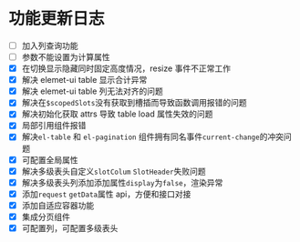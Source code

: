# 功能更新日志

- [ ] 加入列查询功能
- [ ] 参数不能设置为计算属性
- [x] 在切换显示隐藏同时固定高度情况，resize 事件不正常工作
- [x] 解决 elemet-ui table 显示合计异常
- [x] 解决 elemet-ui table 列无法对齐的问题
- [x] 解决在`$scopedSlots`没有获取到槽插而导致函数调用报错的问题
- [x] 解决初始化获取 attrs 导致 table load 属性失效的问题
- [x] 局部引用组件报错
- [x] 解决`el-table` 和 `el-pagination` 组件拥有同名事件`current-change`的冲突问题
- [x] 可配置全局属性
- [x] 解决多级表头自定义`slotColum` `SlotHeader`失败问题
- [x] 解决多级表头列添加添加属性`display`为`false`，渲染异常
- [x] 添加`request` `getData`属性 api，方便和接口对接
- [x] 添加自适应容器功能
- [x] 集成分页组件
- [x] 可配置列，可配置多级表头
